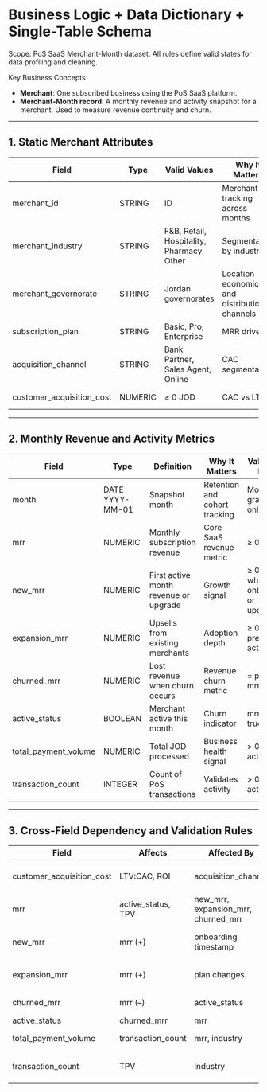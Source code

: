 # Business Logic + Data Dictionary + Single-Table Schema
Scope: PoS SaaS Merchant-Month dataset. All rules define valid states for data profiling and cleaning.

Key Business Concepts
- **Merchant**: One subscribed business using the PoS SaaS platform.
- **Merchant-Month record**: A monthly revenue and activity snapshot for a merchant. Used to measure revenue continuity and churn.

---

## 1. Static Merchant Attributes

| Field | Type | Valid Values | Why It Matters | Constraints |
|------|-----|--------------|----------------|-------------|
| merchant_id | STRING | ID | Merchant tracking across months | Unique. Not null. |
| merchant_industry | STRING | F&B, Retail, Hospitality, Pharmacy, Other | Segmentation by industry | Static after onboarding |
| merchant_governorate | STRING | Jordan governorates | Location economics and distribution channels | Static |
| subscription_plan | STRING | Basic, Pro, Enterprise | MRR driver | Static |
| acquisition_channel | STRING | Bank Partner, Sales Agent, Online | CAC segmentation | Static |
| customer_acquisition_cost | NUMERIC | ≥ 0 JOD | CAC vs LTV | Set once at onboarding |

---

## 2. Monthly Revenue and Activity Metrics

| Field | Type | Definition | Why It Matters | Valid State Rules |
|------|------|------------|----------------|------------------|
| month | DATE YYYY-MM-01 | Snapshot month | Retention and cohort tracking | Monthly granularity only |
| mrr | NUMERIC | Monthly subscription revenue | Core SaaS revenue metric | ≥ 0 |
| new_mrr | NUMERIC | First active month revenue or upgrade | Growth signal | ≥ 0. Only when onboarding or upgrading |
| expansion_mrr | NUMERIC | Upsells from existing merchants | Adoption depth | ≥ 0. Only if previously active |
| churned_mrr | NUMERIC | Lost revenue when churn occurs | Revenue churn metric | = previous mrr |
| active_status | BOOLEAN | Merchant active this month | Churn indicator | mrr > 0 ⇒ true |
| total_payment_volume | NUMERIC | Total JOD processed | Business health signal | > 0 only if active |
| transaction_count | INTEGER | Count of PoS transactions | Validates activity | > 0 only if active |

---

## 3. Cross-Field Dependency and Validation Rules

| Field | Affects | Affected By | Validation Rule |
|------|---------|-------------|-----------------|
| customer_acquisition_cost | LTV:CAC, ROI | acquisition_channel | Align with channel cost ranges |
| mrr | active_status, TPV | new_mrr, expansion_mrr, churned_mrr | Must match plan tier patterns |
| new_mrr | mrr (+) | onboarding timestamp | Only in first active month or upgrade |
| expansion_mrr | mrr (+) | plan changes | Only existing active merchants |
| churned_mrr | mrr (–) | active_status | Only when active→inactive |
| active_status | churned_mrr | mrr | True if mrr > 0 |
| total_payment_volume | transaction_count | mrr, industry | Correlate with MRR tier |
| transaction_count | TPV | industry | Align with avg_ticket ranges |



